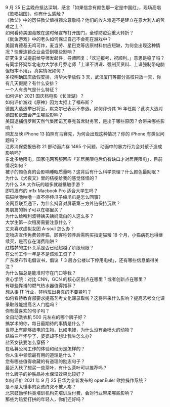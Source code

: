 9 月 25 日孟晚舟抵达深圳，感言「如果信念有颜色那一定是中国红」，现场高唱《歌唱祖国》，你有什么感触？  
《教父》中的历任教父值得观众尊敬吗？他们的收入难道不是建立在意大利人的苦难之上？  
如何看待美国竟敢在这时候宣布打开国门，全球防疫迎重大转折？  
《鱿鱼游戏》中的老头如何保证自己不会死在游戏中？  
美国肯德基无鸡可炸，麦当劳、星巴克等店原材料供应短缺，为何会出现这种情况？快餐连锁企业会受到哪些影响？  
研究生复试提前给导师发邮件，导师回复：「欢迎报考，祝顺利。」意思是稳了吗？  
有同学怀疑华北电力大学李月乔老师「上课不讲课、强制买资料、上课强制带电脑但根本不用」，真实情况如何？  
多校明确国庆放假安排，清华大学放假 3 天，武汉厦门等部分高校只放一天，你有几天假期？有什么安排？  
一个人有贵气是什么特征？  
如何评价 2021 国庆档电影《长津湖》？  
如何评价游戏《原神》因为太抠上了福布斯？  
德国大选选举日将近，默克尔已表示不参选，如何评价其 16 年任期？此次大选对德国和欧盟会产生哪些影响？  
美国逮捕俄罗斯天然气集团诺瓦泰克首席财务官，是出于哪些原因？会带来哪些影响？  
网友反映 iPhone 13 拍照有马赛克，为何会出现这种情况？你的 iPhone 有类似问题吗？  
江苏消保委报告称 21 部动画片存 1465 个问题，动画中的暴力行为会对孩子造成影响吗?  
东北多地限电，国家电网客服回应「非居民限电后仍有缺口才对居民限电」，目前情况如何？  
被子的颜色真的会影响睡眠质量吗？这背后有什么科学原理？什么颜色最助眠？  
为什么《犬夜叉》里的桔梗给我的感觉怪怪的？  
为什么 3A 大作玩的越多就越抵触手游？  
即将发布的 m1x Macbook Pro 适合大学生吗？  
猫猫咕噜咕噜一直不停伸爪子缩爪爪是怎么回事?  
全网互联互通下，为什么抖音对屏蔽第三方外链保持沉默？  
男朋友的裤子可以在哪里买？  
为什么给哈利波特姨夫姨妈洗白的人这么多？  
大学生第一次租房需要注意什么？  
丈夫喜欢虚拟女团 A-soul 怎么办？  
宠物店宣传免费领养猫，顾客称领养后需购买指定猫粮 18 个月，小猫病死也得继续买，是否存在消费陷阱？  
红楼梦的主仆关系是否已经超越了阶级局限？  
在公司工作一年是不是该涨工资了？  
广东发布节电倡议书，倡议「 3 层办公楼以下停用电梯」，还有哪些信息值得关注？  
为什么猫总是能准时守在门口等我？  
贪心学院：对比 CNN，GCN 的核心区别点在哪里？或者创新点在哪里？  
有哪些靠谱的燃气热水器值得推荐？  
想从事 IT 行业，非科班出身真的不要紧吗？  
如何看待教育部要求提高艺考文化课录取线？这将带来什么影响？提高艺考文化课录取线能提高艺人门槛吗？  
你有最喜欢的句子吗？  
全自动洗衣机 500 元左右的哪个牌子好？  
搞学术的你，每日最期待的事情是什么？  
世界上有能够放电的生物，比如电鳗，为什么没有会喷火的动物？  
结婚三年怀孕了，婆婆却不想让我生怎么办?  
盐系女孩要怎么穿搭？  
在私募公司工作的体验和经历是怎样的？  
你人生中领悟最有用的道理是什么？  
您有哪些值得收藏的有道理的励志句子？  
最近入秋了想买一些茶叶，有什么茶叶可以推荐吗？  
什么牌子的护肤品补水保湿效果比较好？  
如何评价 2021 年 9 月 25 日华为全新发布的 openEuler 欧拉操作系统？  
是不是太懂事的女孩终究不被人疼？  
北京鼓励学科类培训机构先培训后付费，会对行业带来哪些影响？  
那些为热爱打拼的年轻人，你们还好吗？  
